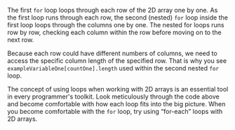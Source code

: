 The first `for` loop loops through each row of the 2D array one by one. As the first loop runs through each row, the second (nested) `for` loop inside the first loop loops through the columns one by one. The nested for loops runs row by row, checking each column within the row before moving on to the next row.

Because each row could have different numbers of columns, we need to access the specific column length of the specified row. That is why you see `exampleVariableOne[countOne].length` used within the second nested `for` loop.

The concept of using loops when working with 2D arrays is an essential tool in every programmer's toolkit. Look meticulously through the code above and become comfortable with how each loop fits into the big picture. When you become comfortable with the `for` loop, try using “for-each” loops with 2D arrays.

